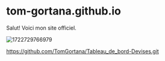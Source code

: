 # tom-gortana.github.io
Salut!
Voici mon site officiel.

![1722729766979](https://github.com/user-attachments/assets/e14c6937-bb83-4c0c-b138-3eb2d058fc6d)

https://github.com/TomGortana/Tableau_de_bord-Devises.git
